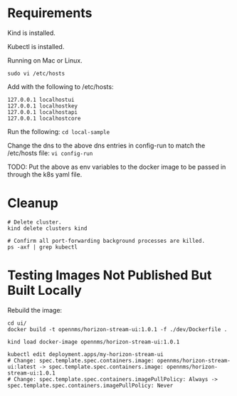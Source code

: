 # Requirements

Kind is installed.

Kubectl is installed.

Running on Mac or Linux.

```
sudo vi /etc/hosts
```
Add with the following to /etc/hosts:
```
127.0.0.1 localhostui
127.0.0.1 localhostkey
127.0.0.1 localhostapi
127.0.0.1 localhostcore
```

Run the following: ```cd local-sample```

Change the dns to the above dns entries in config-run to match the /etc/hosts file: ```vi config-run```

TODO: Put the above as env variables to the docker image to be passed in through the k8s yaml file.

# Cleanup

```
# Delete cluster.
kind delete clusters kind

# Confirm all port-forwarding background processes are killed.
ps -axf | grep kubectl
```

# Testing Images Not Published But Built Locally

Rebuild the image:
```
cd ui/
docker build -t opennms/horizon-stream-ui:1.0.1 -f ./dev/Dockerfile .

kind load docker-image opennms/horizon-stream-ui:1.0.1

kubectl edit deployment.apps/my-horizon-stream-ui 
# Change: spec.template.spec.containers.image: opennms/horizon-stream-ui:latest -> spec.template.spec.containers.image: opennms/horizon-stream-ui:1.0.1
# Change: spec.template.spec.containers.imagePullPolicy: Always -> spec.template.spec.containers.imagePullPolicy: Never
```

